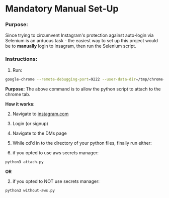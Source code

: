 # Mandatory Manual Set-Up

### Purpose: 
Since trying to circumvent Instagram's protection against auto-login via Selenium is an arduous task - the easiest way to set up this project would be to **manually** login to Insagram, then run the Selenium script.


### Instructions:
1. Run: 
```bash
google-chrome --remote-debugging-port=9222 --user-data-dir=/tmp/chrome-debug
```

**Purpose:** The above command is to allow the python script to attach to the chrome tab.

**How it works:**

2. Navigate to [instagram.com](www.instagram.com)

3. Login (or signup)

4. Navigate to the DMs page

5. While cd'd in to the directory of your python files, finally run either:

1. if you opted to use aws secrets manager:
```bash
python3 attach.py
```

**OR**

2. if you opted to NOT use secrets manager:
```bash
python3 without-aws.py
```
